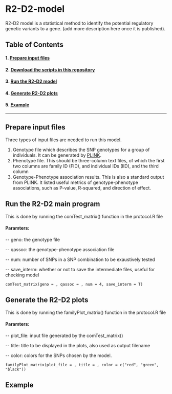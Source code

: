 # R2-D2-model
R2-D2 model is a statistical method to identify the potential regulatory genetic variants to a gene. (add more description here once it is published).




## Table of Contents

#### 1. [Prepare input files](#prepare-input-files)
#### 2. [Download the scripts in this repository](https://github.com/saffenlab/R2-D2-model.git)
#### 3. [Run the R2-D2 model](#run-the-r2-d2-main-program)
#### 4. [Generate R2-D2 plots](#generate-the-r2-d2-plots)
#### 5. [Example](#example)

-------------------------------------------------------------------------------------------------------------------------------------
## Prepare input files
Three types of input files are needed to run this model. 

1. Genotype file which describes the SNP genotypes for a group of individuals. It can be generated by [PLINK](http://zzz.bwh.harvard.edu/plink/).  
2. Phenotype file. This should be three-column text files, of which the first two columns are family ID (FID), and individual IDs (IID), and the third column 
3. Genotype-Phenotype association results. This is also a standard output from PLINK. It listed useful metrics of genotype-phenotype associations, such as P-value, R-squared, and direction of effect.

## Run the R2-D2 main program
This is done by running the comTest_matrix() function in the protocol.R file

#### Paramters:

-- geno: the genotype file

-- qassoc: the genotype-phenotype association file

-- num: number of SNPs in a SNP combination to be exaustively tested

-- save_interm: whether or not to save the intermediate files, useful for checking model

    comTest_matrix(geno = , qassoc = , num = 4, save_interm = T)
      
## Generate the R2-D2 plots
This is done by running the familyPlot_matrix() function in the protocol.R file

#### Paramters:

-- plot_file: input file generated by the comTest_matrix()

-- title: title to be displayed in the plots, also used as output filename

-- color: colors for the SNPs chosen by the model.

    familyPlot_matrix(plot_file = , title = , color = c("red", "green", "black")) 

## Example
